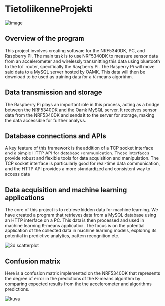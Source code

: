 # TietoliikenneProjekti

![image](https://github.com/AatuLintulahti/TietoliikenneProjekti/assets/122259056/f6c0d717-6bd8-41fc-8171-bcee3f77b3b3)


## Overview of the program

This project involves creating software for the NRF5340DK, PC, and Raspberry PI. The main task is to use NRF5340DK to measure sensor data from an accelerometer and wirelessly transmitting this data using bluetooth to the IoT router, specifically the Raspberry Pi. The Rasperry Pi will move said data to a MySQL server hosted by OAMK. This data will then be download to be used as training data for a K-means algorithm.

## Data transmission and storage

The Raspberry Pi plays an important role in this process, acting as a bridge between the NRF5340DK and the Oamk MySQL server. It receives sensor data from the NRF5340DK and sends it to the server for storage, making the data accessible for further analysis.

## Database connections and APIs

A key feature of this framework is the addition of a TCP socket interface and a simple HTTP API for database communication. These interfaces provide robust and flexible tools for data acquisition and manipulation. The TCP socket interface is particularly good for real-time data communication, and the HTTP API provides a more standardized and consistent way to access data

## Data acquisition and machine learning applications

The core of this project is to retrieve hidden data for machine learning. We have created a program that retrieves data from a MySQL database using an HTTP interface on a PC. This data is then processed and used in machine learning K-means application. The focus is on the potential application of the collected data in machine learning models, exploring its potential in predictive analytics, pattern recognition etc.

![3d scatterplot](https://github.com/AatuLintulahti/TietoliikenneProjekti/assets/122258677/2deecb3f-6ba0-41fb-9d7c-79d52ca7a76c)

## Confusion matrix

Here is a confusion matrix implemented on the NRF5340DK that represents the degree of error in the predictions of the K-means algorithm by comparing expected results from the the accelerometer and algorithms predictions.

![kuva](https://github.com/AatuLintulahti/TietoliikenneProjekti/assets/122258677/0c5e76c2-9b64-443a-858f-2e41a12eb9cb)
